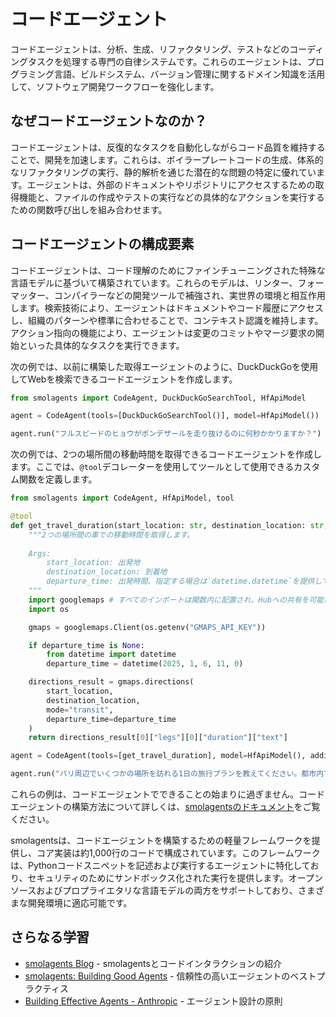 # コードエージェント

コードエージェントは、分析、生成、リファクタリング、テストなどのコーディングタスクを処理する専門の自律システムです。これらのエージェントは、プログラミング言語、ビルドシステム、バージョン管理に関するドメイン知識を活用して、ソフトウェア開発ワークフローを強化します。

## なぜコードエージェントなのか？

コードエージェントは、反復的なタスクを自動化しながらコード品質を維持することで、開発を加速します。これらは、ボイラープレートコードの生成、体系的なリファクタリングの実行、静的解析を通じた潜在的な問題の特定に優れています。エージェントは、外部のドキュメントやリポジトリにアクセスするための取得機能と、ファイルの作成やテストの実行などの具体的なアクションを実行するための関数呼び出しを組み合わせます。

## コードエージェントの構成要素

コードエージェントは、コード理解のためにファインチューニングされた特殊な言語モデルに基づいて構築されています。これらのモデルは、リンター、フォーマッター、コンパイラーなどの開発ツールで補強され、実世界の環境と相互作用します。検索技術により、エージェントはドキュメントやコード履歴にアクセスし、組織のパターンや標準に合わせることで、コンテキスト認識を維持します。アクション指向の機能により、エージェントは変更のコミットやマージ要求の開始といった具体的なタスクを実行できます。

次の例では、以前に構築した取得エージェントのように、DuckDuckGoを使用してWebを検索できるコードエージェントを作成します。

```python
from smolagents import CodeAgent, DuckDuckGoSearchTool, HfApiModel

agent = CodeAgent(tools=[DuckDuckGoSearchTool()], model=HfApiModel())

agent.run("フルスピードのヒョウがポンデザールを走り抜けるのに何秒かかりますか？")
```

次の例では、2つの場所間の移動時間を取得できるコードエージェントを作成します。ここでは、`@tool`デコレーターを使用してツールとして使用できるカスタム関数を定義します。

```python
from smolagents import CodeAgent, HfApiModel, tool

@tool
def get_travel_duration(start_location: str, destination_location: str, departure_time: Optional[int] = None) -> str:
    """2つの場所間の車での移動時間を取得します。
    
    Args:
        start_location: 出発地
        destination_location: 到着地
        departure_time: 出発時間、指定する場合は`datetime.datetime`を提供してください
    """
    import googlemaps # すべてのインポートは関数内に配置され、Hubへの共有を可能にします。
    import os

    gmaps = googlemaps.Client(os.getenv("GMAPS_API_KEY"))

    if departure_time is None:
        from datetime import datetime
        departure_time = datetime(2025, 1, 6, 11, 0)

    directions_result = gmaps.directions(
        start_location,
        destination_location,
        mode="transit",
        departure_time=departure_time
    )
    return directions_result[0]["legs"][0]["duration"]["text"]

agent = CodeAgent(tools=[get_travel_duration], model=HfApiModel(), additional_authorized_imports=["datetime"])

agent.run("パリ周辺でいくつかの場所を訪れる1日の旅行プランを教えてください。都市内でも郊外でも構いませんが、1日で収まるようにしてください。公共交通機関のみを利用します。")

```

これらの例は、コードエージェントでできることの始まりに過ぎません。コードエージェントの構築方法について詳しくは、[smolagentsのドキュメント](https://huggingface.co/docs/smolagents)をご覧ください。

smolagentsは、コードエージェントを構築するための軽量フレームワークを提供し、コア実装は約1,000行のコードで構成されています。このフレームワークは、Pythonコードスニペットを記述および実行するエージェントに特化しており、セキュリティのためにサンドボックス化された実行を提供します。オープンソースおよびプロプライエタリな言語モデルの両方をサポートしており、さまざまな開発環境に適応可能です。

## さらなる学習

- [smolagents Blog](https://huggingface.co/blog/smolagents) - smolagentsとコードインタラクションの紹介
- [smolagents: Building Good Agents](https://huggingface.co/docs/smolagents/tutorials/building_good_agents) - 信頼性の高いエージェントのベストプラクティス
- [Building Effective Agents - Anthropic](https://www.anthropic.com/research/building-effective-agents) - エージェント設計の原則
